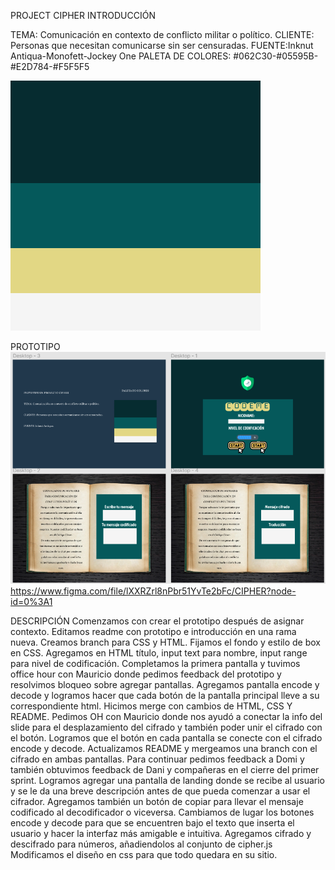 PROJECT CIPHER
INTRODUCCIÓN

TEMA: Comunicación en contexto de conflicto militar o político. 
CLIENTE: Personas que necesitan comunicarse sin ser censuradas.
FUENTE:Inknut Antiqua-Monofett-Jockey One
PALETA DE COLORES: #062C30-#05595B-#E2D784-#F5F5F5

<img src = "COLOR PALETTE.png">

PROTOTIPO
<img src = "PROTOTYPE.png">
https://www.figma.com/file/lXXRZrl8nPbr51YvTe2bFc/CIPHER?node-id=0%3A1

DESCRIPCIÓN
Comenzamos con crear el prototipo después de asignar contexto.
Editamos readme con prototipo e introducción en una rama nueva.
Creamos branch para CSS y HTML.
Fijamos el fondo y estilo de box en CSS.
Agregamos en HTML título, input text para nombre, input range para nivel de codificación.
Completamos la primera pantalla y tuvimos office hour con Mauricio donde pedimos feedback del prototipo y resolvimos bloqueo sobre agregar pantallas.
Agregamos pantalla encode y decode y logramos hacer que cada botón de la pantalla principal lleve a su correspondiente html.
Hicimos merge con cambios de HTML, CSS Y README.
Pedimos OH con Mauricio donde nos ayudó a conectar la info del slide para el desplazamiento del cifrado y también poder unir el cifrado con el botón.
Logramos que el botón en cada pantalla se conecte con el cifrado encode y decode.
Actualizamos README y mergeamos una branch con el cifrado en ambas pantallas.
Para continuar pedimos feedback a Domi y también obtuvimos feedback de Dani y compañeras en el cierre del primer sprint.
Logramos agregar una pantalla de landing donde se recibe al usuario y se le da una breve descripción antes de que pueda comenzar a usar el cifrador.
Agregamos también un botón de copiar para llevar el mensaje codificado al decodificador o viceversa.
Cambiamos de lugar los botones encode y decode para que se encuentren bajo el texto que inserta el usuario y hacer la interfaz más amigable e intuitiva.
Agregamos cifrado y descifrado para números, añadiendolos al conjunto de cipher.js
Modificamos el diseño en css para que todo quedara en su sitio.
